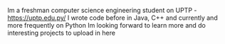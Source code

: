 Im a freshman computer science engineering student on UPTP - https://uptp.edu.py/
I wrote code before in Java, C++ and currently and more frequently on Python
Im looking forward to learn more and do interesting projects to upload in here

<!---
cxn999/cxn999 is a ✨ special ✨ repository because its `README.md` (this file) appears on your GitHub profile.
You can click the Preview link to take a look at your changes.
--->
